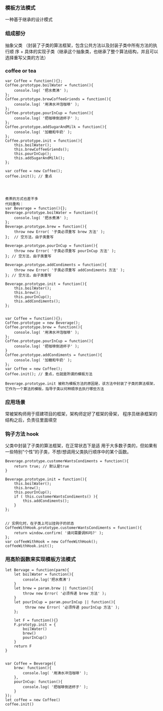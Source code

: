 ### 模板方法模式
一种基于继承的设计模式
### 组成部分
抽象父类 （封装了子类的算法框架，包含公共方法以及封装子类中所有方法的执行顺 序
+
具体的实现子类（继承这个抽象类，也继承了整个算法结构，并且可以选择重写父类的方法）

### coffee or tea
    var Coffee = function(){};
    Coffee.prototype.boilWater = function(){
        console.log( '把水煮沸' );
    };
    Coffee.prototype.brewCoffeeGriends = function(){
        console.log( '用沸水冲泡咖啡' );
    };
    Coffee.prototype.pourInCup = function(){
        console.log( '把咖啡倒进杯子' );
    };
    Coffee.prototype.addSugarAndMilk = function(){
        console.log( '加糖和牛奶' );
    };
    Coffee.prototype.init = function(){
        this.boilWater();
        this.brewCoffeeGriends();
        this.pourInCup();
        this.addSugarAndMilk();
    };

    var coffee = new Coffee();
    coffee.init(); // 重点




    煮茶的方式也差不多
    代码重构：
    var Beverage = function(){};
    Beverage.prototype.boilWater = function(){ 
        console.log( '把水煮沸' );
    };
    Beverage.prototype.brew = function(){
        throw new Error( '子类必须重写 brew 方法' );
    };  // 空方法，由子类重写

    Beverage.prototype.pourInCup = function(){
        throw new Error( '子类必须重写 pourInCup 方法' );
    }; // 空方法，由子类重写

    Beverage.prototype.addCondiments = function(){
        throw new Error( '子类必须重写 addCondiments 方法' );
    }; // 空方法，由子类重写

    Beverage.prototype.init = function(){ 
        this.boilWater();
        this.brew();
        this.pourInCup(); 
        this.addCondiments();
    };


    var Coffee = function(){}; 
    Coffee.prototype = new Beverage();
    Coffee.prototype.brew = function(){ 
        console.log( '用沸水冲泡咖啡' );
    };
    Coffee.prototype.pourInCup = function(){
        console.log( '把咖啡倒进杯子' );
    }
    Coffee.prototype.addCondiments = function(){    
        console.log( '加糖和牛奶' );
    };
    var Coffee = new Coffee(); 
    Coffee.init(); // 重点，也就是所谓的模板方法

    Beverage.prototype.init 被称为模板方法的原因是，该方法中封装了子类的算法框架，它作为一个算法的模板，指导子类以何种顺序去执行哪些方法

### 应用场景
常被架构师用于搭建项目的框架，架构师定好了框架的骨架， 程序员继承框架的结构之后，负责往里面填空

### 钩子方法 hook
父类中封装了子类的算法框架，在正常状态下是适 用于大多数子类的，但如果有一些特别“个性”的子类，不想/想调用父类执行顺序中的某个函数。

    Beverage.prototype.customerWantsCondiments = function(){
        return true; // 默认是true
    }

    Beverage.prototype.init = function(){
        this.boilWater();
        this.brew();
        this.pourInCup();
        if ( this.customerWantsCondiments() ){
            this.addCondiments();
        }
    };


    // 实例化时，在子类上可以挂钩子的状态
    CoffeeWithHook.prototype.customerWantsCondiments = function(){
        return window.confirm( '请问需要调料吗?' );
    };
    var coffeeWithHook = new CoffeeWithHook(); 
    coffeeWithHook.init();

### 用高阶函数来实现模板方法模式
    let Bervage = function(parm){
        let boilWater = function(){
            console.log('把水煮沸')
        }
        let brew = param.brew || function(){
            throw new Error( '必须传递 brew 方法' );
        }
        let pourInCup = param.pourInCup || function(){
             throw new Error( '必须传递 pourInCup 方法' );
        };

        let F = function(){}
        F.prototyp.init = {
            boilWater()
            brew()
            pourInCup()
        }
        return F
    }


    var Coffee = Beverage({
        brew: function(){
            console.log( '用沸水冲泡咖啡' );
        },
        pourInCup: function(){
            console.log( '把咖啡倒进杯子' );
        }
    });
    let coffee = new Coffee()
    coffee.init()
